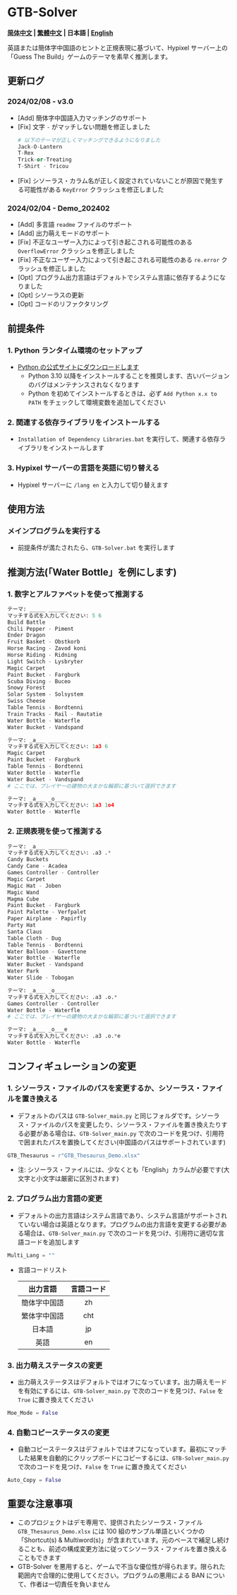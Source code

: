 # GTB-Solver

**[简体中文](./readme_zh.md) | [繁體中文](./readme_cht.md) | 日本語 | [English](./readme.md)**

英語または簡体字中国語のヒントと正規表現に基づいて、Hypixel サーバー上の「Guess The Build」ゲームのテーマを素早く推測します。  

## 更新ログ
### 2024/02/08 - v3.0
- \[Add\] 簡体字中国語入力マッチングのサポート  
- \[Fix\] 文字 `-` がマッチしない問題を修正しました  
  ``` Python
  # 以下のテーマが正しくマッチングできるようになりました
  Jack-O-Lantern
  T-Rex
  Trick-or-Treating
  T-Shirt - Tricou
  ```
- \[Fix\] シソーラス・カラム名が正しく設定されていないことが原因で発生する可能性がある `KeyError` クラッシュを修正しました  
### 2024/02/04 - Demo_202402
- \[Add\] 多言語 `readme` ファイルのサポート  
- \[Add\] 出力萌えモードのサポート  
- \[Fix\] 不正なユーザー入力によって引き起こされる可能性のある `OverflowError` クラッシュを修正しました  
- \[Fix\] 不正なユーザー入力によって引き起こされる可能性のある `re.error` クラッシュを修正しました  
- \[Opt\] プログラム出力言語はデフォルトでシステム言語に依存するようになりました  
- \[Opt\] シソーラスの更新  
- \[Opt\] コードのリファクタリング  

## 前提条件
### 1. Python ランタイム環境のセットアップ
- [Python の公式サイトにダウンロードします](https://www.python.org/downloads/ "Python Source Releases")  
  - Python 3.10 以降をインストールすることを推奨します、古いバージョンのバグはメンテナンスされなくなります  
  - Python を初めてインストールするときは、必ず `Add Python x.x to PATH` をチェックして環境変数を追加してください  
### 2. 関連する依存ライブラリをインストールする
- `Installation of Dependency Libraries.bat` を実行して、関連する依存ライブラリをインストールします  
### 3. Hypixel サーバーの言語を英語に切り替える
- Hypixel サーバーに `/lang en` と入力して切り替えます  

## 使用方法
### メインプログラムを実行する
- 前提条件が満たされたら、`GTB-Solver.bat` を実行します  

## 推測方法(「Water Bottle」を例にします)
### 1. 数字とアルファベットを使って推測する
``` Python
テーマ: _____ ______
マッチする式を入力してください: 5 6
Build Battle
Chili Pepper - Piment
Ender Dragon
Fruit Basket - Obstkorb
Horse Racing - Zavod koni
Horse Riding - Ridning
Light Switch - Lysbryter
Magic Carpet
Paint Bucket - Fargburk
Scuba Diving - Buceo
Snowy Forest
Solar System - Solsystem
Swiss Cheese
Table Tennis - Bordtenni
Train Tracks - Rail - Rautatie
Water Bottle - Waterfle
Water Bucket - Vandspand

テーマ: _a___ ______
マッチする式を入力してください: 1a3 6
Magic Carpet
Paint Bucket - Fargburk
Table Tennis - Bordtenni
Water Bottle - Waterfle
Water Bucket - Vandspand
# ここでは、プレイヤーの建物の大まかな輪郭に基づいて選択できます

テーマ: _a___ _o____
マッチする式を入力してください: 1a3 1o4
Water Bottle - Waterfle
```
### 2. 正規表現を使って推測する
``` Python
テーマ: _a___ ______
マッチする式を入力してください: .a3 .*
Candy Buckets
Candy Cane - Acadea
Games Controller - Controller
Magic Carpet
Magic Hat - Joben
Magic Wand
Magma Cube
Paint Bucket - Fargburk
Paint Palette - Verfpalet
Paper Airplane - Papirfly
Party Hat
Santa Claus
Table Cloth - Dug
Table Tennis - Bordtenni
Water Balloon - Gavettone
Water Bottle - Waterfle
Water Bucket - Vandspand
Water Park
Water Slide - Tobogan

テーマ: _a___ _o____
マッチする式を入力してください: .a3 .o.*
Games Controller - Controller
Water Bottle - Waterfle
# ここでは、プレイヤーの建物の大まかな輪郭に基づいて選択できます

テーマ: _a___ _o___e
マッチする式を入力してください: .a3 .o.*e
Water Bottle - Waterfle
```

## コンフィギュレーションの変更
### 1. シソーラス・ファイルのパスを変更するか、シソーラス・ファイルを置き換える
- デフォルトのパスは `GTB-Solver_main.py` と同じフォルダです。シソーラス・ファイルのパスを変更したり、シソーラス・ファイルを置き換えたりする必要がある場合は、`GTB-Solver_main.py` で次のコードを見つけ、引用符で囲まれたパスを置換してください(中国語のパスはサポートされています)  
``` Python
GTB_Thesaurus = r"GTB_Thesaurus_Demo.xlsx"
```
- 注: シソーラス・ファイルには、少なくとも「English」カラムが必要です(大文字と小文字は厳密に区別されます)  
### 2. プログラム出力言語の変更
- デフォルトの出力言語はシステム言語であり、システム言語がサポートされていない場合は英語となります。プログラムの出力言語を変更する必要がある場合は、`GTB-Solver_main.py` で次のコードを見つけ、引用符に適切な言語コードを追加します  
``` Python
Multi_Lang = ""
```
- 言語コードリスト  

  | 出力言語 | 言語コード |
  | :----: | :----: |
  | 簡体字中国語 | zh |
  | 繁体字中国語 | cht |
  | 日本語 | jp |
  | 英語 | en |

### 3. 出力萌えステータスの変更
- 出力萌えステータスはデフォルトではオフになっています。出力萌えモードを有効にするには、`GTB-Solver_main.py` で次のコードを見つけ、`False` を `True` に置き換えてください  
``` Python
Moe_Mode = False
```
### 4. 自動コピーステータスの変更
- 自動コピーステータスはデフォルトではオフになっています。最初にマッチした結果を自動的にクリップボードにコピーするには、`GTB-Solver_main.py` で次のコードを見つけ、`False` を `True` に置き換えてください  
``` Python
Auto_Copy = False
```

## 重要な注意事項
- このプロジェクトはデモ専用で、提供されたシソーラス・ファイル `GTB_Thesaurus_Demo.xlsx` には 100 組のサンプル単語といくつかの「Shortcut(s) & Multiword(s)」が含まれています。元のベースで補足し続けることも、前述の構成変更方法に従ってシソーラス・ファイルを置き換えることもできます  
- GTB-Solver を悪用すると、ゲームで不当な優位性が得られます。限られた範囲内で合理的に使用してください。プログラムの悪用による BAN について、作者は一切責任を負いません  